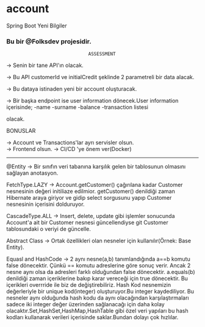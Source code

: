 # account
Spring Boot Yeni Bilgiler

### Bu bir @Folksdev projesidir.


                                  ASSESSMENT


-> Senin bir tane API'ın olacak.

-> Bu API customerId ve initialCredit şeklinde 2 parametreli bir data alacak.

-> Bu dataya istinaden yeni bir account oluşturacak.

-> Bir başka endpoint ise user information dönecek.User information içerisinde;
   -name
   -surname
   -balance
   -transaction listesi
     
   olacak.

  
   BONUSLAR

-> Account ve Transactions'lar ayrı servisler olsun.	
-> Frontend olsun.
-> CI/CD 'ye önem ver(Docker)


-------------------------------------------------------------------------------------

@Entity -> Bir sınıfın veri tabanına karşılık gelen bir tablosunun olmasını sağlayan anotasyon.

FetchType.LAZY -> Account.getCustomer() çağırılana kadar Customer nesnesinin değeri initiliaze edilmior. getCustomer() denildiği zaman Hibernate araya giriyor ve gidip select sorgusunu yapıp Customer nesnesinin içerisini dolduruyor.

CascadeType.ALL -> Insert, delete, update gibi işlemler sonucunda Account'a ait bir Customer nesnesi
güncellendiyse git Customer tablosundaki o veriyi de güncelle.

Abstract Class -> Ortak özellikleri olan nesneler için kullanılır(Örnek: Base Entity).


Equasl and HashCode -> 2 aynı nesne(a,b) tanımlandığında a==b komutu false dönecektir. Çünkü == komutu adreslerine göre sonuç verir. Ancak 2 nesne aynı olsa da adresleri farklı olduğundan false dönecektir.
a.equals(b) denildiği zaman içeriklerine bakıp karar vereceği için true dönecektir. Bu içerikleri overrride ile biz de değiştirebiliriz.
Hash Kod nesnemizin değerleriyle bir unique kod(integer) oluşturuyor.Bu integer kaydediliyor. Bu nesneler aynı olduğunda hash kodu da aynı olacağından karşılaştırmaları sadece iki integer değer üzerinden sağlanacağı için daha kolay olacaktır.Set,HashSet,HashMap,HashTable gibi özel veri yapıları bu hash kodları kullanarak verileri içerisinde saklar.Bundan dolayı çok hızlılar.



